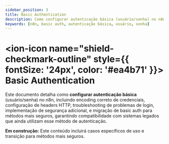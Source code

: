 ```yaml
---
sidebar_position: 3
title: Basic Authentication
description: Como configurar autenticação básica (usuário/senha) no n8n
keywords: [n8n, basic auth, autenticação básica, usuário, senha]
---
```


# <ion-icon name="shield-checkmark-outline" style={{ fontSize: '24px', color: '#ea4b71' }}></ion-icon> Basic Authentication

Este documento detalha como **configurar autenticação básica** (usuário/senha) no n8n, incluindo encoding correto de credenciais, configuração de headers HTTP, troubleshooting de problemas de login, implementação de segurança adicional, e migração de basic auth para métodos mais seguros, garantindo compatibilidade com sistemas legados que ainda utilizam esse método de autenticação.

**Em construção:** Este conteúdo incluirá casos específicos de uso e transição para métodos mais seguros.
